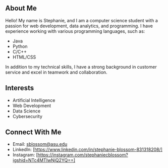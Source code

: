 ## About Me
Hello! My name is Stephanie, and I am a computer science student with a passion for web development, data analytics, and programming. I have experience working with various programming languages, such as:

- Java
- Python
- C/C++
- HTML/CSS

In addition to my technical skills, I have a strong background in customer service and excel in teamwork and collaboration.


## Interests

- Artificial Intelligence
- Web Development
- Data Science
- Cybersecurity

## Connect With Me

- Email: sblossom@asu.edu
- LinkedIn: [https://www.linkedin.com/in/stephanie-blossom-831318208/]
- Instagram: [https://instagram.com/stephaniecblossom?igshid=NTc4MTIwNjQ2YQ==]
